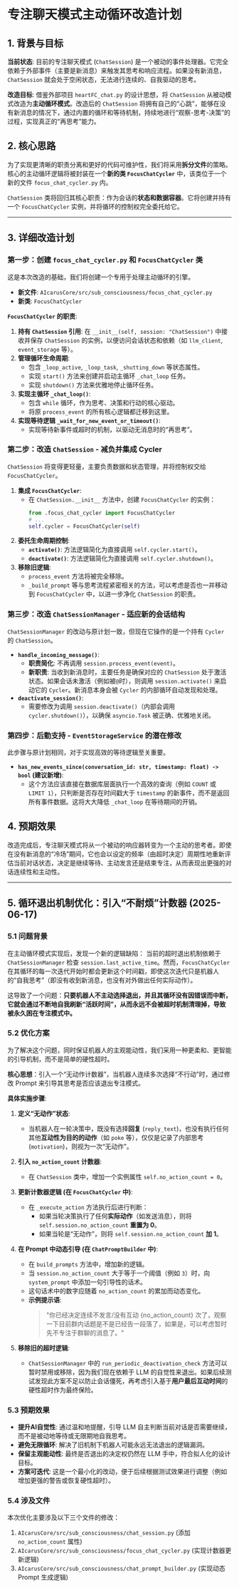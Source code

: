 # 专注聊天模式主动循环改造计划

## 1. 背景与目标

**当前状态**: 目前的专注聊天模式 (`ChatSession`) 是一个被动的事件处理器。它完全依赖于外部事件（主要是新消息）来触发其思考和响应流程。如果没有新消息，`ChatSession` 就会处于空闲状态，无法进行连续的、自我驱动的思考。

**改造目标**: 借鉴外部项目 `heartFC_chat.py` 的设计思想，将 `ChatSession` 从被动模式改造为**主动循环模式**。改造后的 `ChatSession` 将拥有自己的“心跳”，能够在没有新消息的情况下，通过内置的循环和等待机制，持续地进行“观察-思考-决策”的过程，实现真正的“再思考”能力。

## 2. 核心思路

为了实现更清晰的职责分离和更好的代码可维护性，我们将采用**拆分文件**的策略。核心的主动循环逻辑将被封装在一个**新的类 `FocusChatCycler`** 中，该类位于一个新的文件 `focus_chat_cycler.py` 内。

`ChatSession` 类将回归其核心职责：作为会话的**状态和数据容器**。它将创建并持有一个 `FocusChatCycler` 实例，并将循环的控制权完全委托给它。

---

## 3. 详细改造计划

### 第一步：创建 `focus_chat_cycler.py` 和 `FocusChatCycler` 类

这是本次改造的基础，我们将创建一个专用于处理主动循环的引擎。

- **新文件**: `AIcarusCore/src/sub_consciousness/focus_chat_cycler.py`
- **新类**: `FocusChatCycler`

**`FocusChatCycler` 的职责**:

1.  **持有 `ChatSession` 引用**: 在 `__init__(self, session: "ChatSession")` 中接收并保存 `ChatSession` 的实例，以便访问会话状态和依赖（如 `llm_client`, `event_storage` 等）。
2.  **管理循环生命周期**:
    - 包含 `_loop_active`, `_loop_task`, `_shutting_down` 等状态属性。
    - 实现 `start()` 方法来创建并启动主循环 `_chat_loop` 任务。
    - 实现 `shutdown()` 方法来优雅地停止循环任务。
3.  **实现主循环 `_chat_loop()`**:
    - 包含 `while` 循环，作为思考、决策和行动的核心驱动。
    - 将原 `process_event` 的所有核心逻辑都迁移到这里。
4.  **实现等待逻辑 `_wait_for_new_event_or_timeout()`**:
    - 实现等待新事件或超时的机制，以驱动无消息时的“再思考”。

### 第二步：改造 `ChatSession` - 减负并集成 Cycler

`ChatSession` 将变得更轻量，主要负责数据和状态管理，并将控制权交给 `FocusChatCycler`。

1.  **集成 `FocusChatCycler`**:
    - 在 `ChatSession.__init__` 方法中，创建 `FocusChatCycler` 的实例：
      ```python
      from .focus_chat_cycler import FocusChatCycler
      # ...
      self.cycler = FocusChatCycler(self)
      ```
2.  **委托生命周期控制**:
    - **`activate()`**: 方法逻辑简化为直接调用 `self.cycler.start()`。
    - **`deactivate()`**: 方法逻辑简化为直接调用 `self.cycler.shutdown()`。
3.  **移除旧逻辑**:
    - `process_event` 方法将被完全移除。
    - `_build_prompt` 等与思考流程紧密相关的方法，可以考虑是否也一并移动到 `FocusChatCycler` 中，以进一步净化 `ChatSession` 的职责。

### 第三步：改造 `ChatSessionManager` - 适应新的会话结构

`ChatSessionManager` 的改动与原计划一致，但现在它操作的是一个持有 `Cycler` 的 `ChatSession`。

- **`handle_incoming_message()`**:
  - **职责简化**: 不再调用 `session.process_event(event)`。
  - **新职责**: 当收到新消息时，主要任务是确保对应的 `ChatSession` 处于激活状态。如果会话未激活（例如被`@`时），则调用 `session.activate()` 来启动它的 `Cycler`。新消息本身会被 `Cycler` 的内部循环自动发现和处理。
- **`deactivate_session()`**:
  - 需要修改为调用 `session.deactivate()`（内部会调用 `cycler.shutdown()`），以确保 `asyncio.Task` 被正确、优雅地关闭。

### 第四步：后勤支持 - `EventStorageService` 的潜在修改

此步骤与原计划相同，对于实现高效的等待逻辑至关重要。

- **`has_new_events_since(conversation_id: str, timestamp: float) -> bool` (建议新增)**:
  - 这个方法应该直接在数据库层面执行一个高效的查询（例如 `COUNT` 或 `LIMIT 1`），只判断是否存在时间戳大于 `timestamp` 的新事件，而不是返回所有事件数据。这将大大降低 `_chat_loop` 在等待期间的开销。

## 4. 预期效果

改造完成后，专注聊天模式将从一个被动的响应器转变为一个主动的思考者。即使在没有新消息的“冷场”期间，它也会以设定的频率（由超时决定）周期性地重新评估当前对话状态，决定是继续等待、主动发言还是结束专注，从而表现出更强的对话连续性和主动性。

---

## 5. 循环退出机制优化：引入“不耐烦”计数器 (2025-06-17)

### 5.1 问题背景

在主动循环模式实现后，发现一个新的逻辑缺陷：
当前的超时退出机制依赖于 `ChatSessionManager` 检查 `session.last_active_time`。然而，`FocusChatCycler` 在其循环的每一次迭代开始时都会更新这个时间戳，即使这次迭代只是机器人的“自我思考”（即没有收到新消息，也没有对外做出任何实际动作）。

这导致了一个问题：**只要机器人不主动选择退出，并且其循环没有因错误而中断，它就会通过不断地自我刷新“活跃时间”，从而永远不会被超时机制清理掉，导致被永久困在专注模式中。**

### 5.2 优化方案

为了解决这个问题，同时保证机器人的主观能动性，我们采用一种更柔和、更智能的引导机制，而不是简单的硬性超时。

**核心思想**：引入一个“无动作计数器”，当机器人连续多次选择“不行动”时，通过修改 Prompt 来引导其思考是否应该退出专注模式。

**具体实施步骤**:

1.  **定义“无动作”状态**:
    - 当机器人在一轮决策中，既没有选择**回复** (`reply_text`)，也没有执行任何其他**互动性为目的的动作**（如 `poke` 等），仅仅是记录了内部思考 (`motivation`)，则视为一次“无动作”。

2.  **引入 `no_action_count` 计数器**:
    - 在 `ChatSession` 类中，增加一个实例属性 `self.no_action_count = 0`。

3.  **更新计数器逻辑 (在 `FocusChatCycler` 中)**:
    - 在 `_execute_action` 方法执行后进行判断：
        - 如果当轮决策执行了任何**实际动作**（如发送消息），则将 `self.session.no_action_count` **重置为 0**。
        - 如果当轮是“无动作”，则将 `self.session.no_action_count` **加 1**。

4.  **在 Prompt 中动态引导 (在 `ChatPromptBuilder` 中)**:
    - 在 `build_prompts` 方法中，增加新的逻辑。
    - 当 `session.no_action_count` 大于等于一个阈值（例如 `3`）时，向 `system_prompt` 中添加一句引导性的话术。
    - 这句话术中的数字应随着 `no_action_count` 的累加而动态变化。
    - **示例提示语**:
      > "你已经决定连续不发言/没有互动 {no_action_count} 次了，观察一下目前群内话题是不是已经告一段落了，如果是，可以考虑暂时先不专注于群聊的消息了。"

5.  **移除旧的超时逻辑**:
    - `ChatSessionManager` 中的 `run_periodic_deactivation_check` 方法可以暂时禁用或移除，因为我们现在依赖于 LLM 的自觉性来退出。如果后续测试发现此方案不足以防止会话僵死，再考虑引入基于**用户最后互动时间**的硬性超时作为最终保险。

### 5.3 预期效果

- **提升AI自觉性**: 通过温和地提醒，引导 LLM 自主判断当前对话是否需要继续，而不是被动地等待或无限期地自我思考。
- **避免无限循环**: 解决了旧机制下机器人可能永远无法退出的逻辑漏洞。
- **保留主观能动性**: 最终是否退出的决定权仍然在 LLM 手中，符合拟人化的设计目标。
- **方案可迭代**: 这是一个最小化的改动，便于后续根据测试效果进行调整（例如增加更强的警告或恢复硬性超时）。

### 5.4 涉及文件

本次优化主要涉及以下三个文件的修改：

1.  `AIcarusCore/src/sub_consciousness/chat_session.py` (添加 `no_action_count` 属性)
2.  `AIcarusCore/src/sub_consciousness/focus_chat_cycler.py` (实现计数器更新逻辑)
3.  `AIcarusCore/src/sub_consciousness/chat_prompt_builder.py` (实现动态 Prompt 生成逻辑)
